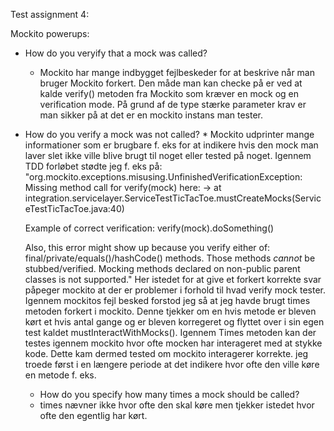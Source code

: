 Test assignment 4:

Mockito powerups: 
   * How do you veryify that a mock was called? 
     * Mockito har mange indbygget fejlbeskeder for at beskrive når man bruger Mockito forkert. Den måde
     man kan checke på er ved at kalde verify() metoden fra Mockito som kræver en mock og en verification
     mode. På grund af de type stærke parameter krav er man sikker på at det er en mockito instans man 
     tester.
     
   * How do you verify a mock was not called?
    * Mockito udprinter mange informationer som er brugbare f. eks for at indikere hvis den mock man laver
    slet ikke ville blive brugt til noget eller tested på noget. Igennem TDD forløbet stødte jeg f. eks på:
    "org.mockito.exceptions.misusing.UnfinishedVerificationException: 
     Missing method call for verify(mock) here:
     -> at integration.servicelayer.ServiceTestTicTacToe.mustCreateMocks(ServiceTestTicTacToe.java:40)
     
     Example of correct verification:
         verify(mock).doSomething()
     
     Also, this error might show up because you verify either of: final/private/equals()/hashCode() methods.
     Those methods *cannot* be stubbed/verified.
     Mocking methods declared on non-public parent classes is not supported."
     Her istedet for at give et forkert korrekte svar påpeger mockito at der er problemer i forhold til
     hvad verify mock tester. Igennem mockitos fejl besked forstod jeg så at jeg havde brugt times metoden
     forkert i mockito. Denne tjekker om en hvis metode er bleven kørt et hvis antal gange og er bleven
     korregeret og flyttet over i sin egen test kaldet mustInteractWithMocks(). Igennem Times metoden kan 
     der testes igennem mockito hvor ofte mocken har interageret med at stykke kode. Dette kam dermed
     tested om mockito interagerer korrekte. jeg troede først i en længere periode at det indikere hvor 
     ofte den ville køre en metode f. eks. 
     
     * How do you specify how many times a mock should be called?
      * times nævner ikke hvor ofte den skal køre men tjekker istedet hvor ofte den egentlig har kørt. 
      
      
     